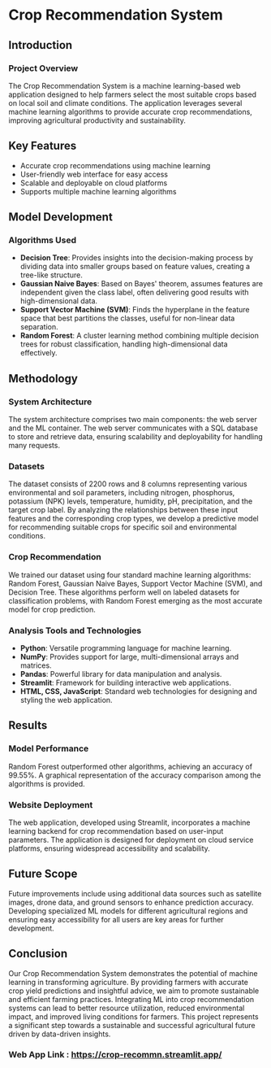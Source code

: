 # Crop Recommendation System

## Introduction

### Project Overview

The Crop Recommendation System is a machine learning-based web application designed to help farmers select the most suitable crops based on local soil and climate conditions. The application leverages several machine learning algorithms to provide accurate crop recommendations, improving agricultural productivity and sustainability.

## Key Features

 - Accurate crop recommendations using machine learning
 - User-friendly web interface for easy access
 - Scalable and deployable on cloud platforms
 - Supports multiple machine learning algorithms

## Model Development

### Algorithms Used

- **Decision Tree**: Provides insights into the decision-making process by dividing data into smaller groups based on feature values, creating a tree-like structure.
- **Gaussian Naive Bayes**: Based on Bayes' theorem, assumes features are independent given the class label, often delivering good results with high-dimensional data.
- **Support Vector Machine (SVM)**: Finds the hyperplane in the feature space that best partitions the classes, useful for non-linear data separation.
- **Random Forest**: A cluster learning method combining multiple decision trees for robust classification, handling high-dimensional data effectively.

## Methodology

### System Architecture

The system architecture comprises two main components: the web server and the ML container. The web server communicates with a SQL database to store and retrieve data, ensuring scalability and deployability for handling many requests.

### Datasets

The dataset consists of 2200 rows and 8 columns representing various environmental and soil parameters, including nitrogen, phosphorus, potassium (NPK) levels, temperature, humidity, pH, precipitation, and the target crop label. By analyzing the relationships between these input features and the corresponding crop types, we develop a predictive model for recommending suitable crops for specific soil and environmental conditions.

### Crop Recommendation

We trained our dataset using four standard machine learning algorithms: Random Forest, Gaussian Naive Bayes, Support Vector Machine (SVM), and Decision Tree. These algorithms perform well on labeled datasets for classification problems, with Random Forest emerging as the most accurate model for crop prediction.

### Analysis Tools and Technologies

- **Python**: Versatile programming language for machine learning.
- **NumPy**: Provides support for large, multi-dimensional arrays and matrices.
- **Pandas**: Powerful library for data manipulation and analysis.
- **Streamlit**: Framework for building interactive web applications.
- **HTML, CSS, JavaScript**: Standard web technologies for designing and styling the web application.

## Results

### Model Performance

Random Forest outperformed other algorithms, achieving an accuracy of 99.55%. A graphical representation of the accuracy comparison among the algorithms is provided.

### Website Deployment

The web application, developed using Streamlit, incorporates a machine learning backend for crop recommendation based on user-input parameters. The application is designed for deployment on cloud service platforms, ensuring widespread accessibility and scalability.

## Future Scope

Future improvements include using additional data sources such as satellite images, drone data, and ground sensors to enhance prediction accuracy. Developing specialized ML models for different agricultural regions and ensuring easy accessibility for all users are key areas for further development.

## Conclusion

Our Crop Recommendation System demonstrates the potential of machine learning in transforming agriculture. By providing farmers with accurate crop yield predictions and insightful advice, we aim to promote sustainable and efficient farming practices. Integrating ML into crop recommendation systems can lead to better resource utilization, reduced environmental impact, and improved living conditions for farmers. This project represents a significant step towards a sustainable and successful agricultural future driven by data-driven insights.

### Web App Link : https://crop-recommn.streamlit.app/
  
